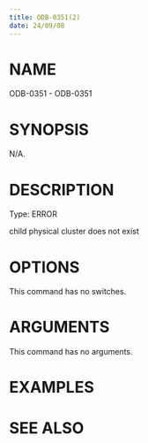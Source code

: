 ```yaml
---
title: ODB-0351(2)
date: 24/09/08
---
```


# NAME

ODB-0351 - ODB-0351

# SYNOPSIS

N/A.

# DESCRIPTION

Type: ERROR

child physical cluster does not exist

# OPTIONS

This command has no switches.

# ARGUMENTS

This command has no arguments.

# EXAMPLES

# SEE ALSO
